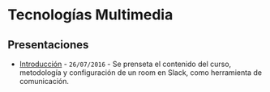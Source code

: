 # Tecnologías Multimedia

## Presentaciones
* <a href="https://docs.google.com/presentation/d/1wOiA1N3HgRELqbueYG8Nod7sEVQ15Atkx3Aw3P4BdlY/pub?start=false&loop=false&delayms=5000&slide=id.g366656f7a_034" target="_blank">Introducción</a> - `26/07/2016` - Se prenseta el contenido del curso, metodología y configuración de un room en Slack, como herramienta de comunicación.
